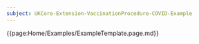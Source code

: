 ```yaml
---
subject: UKCore-Extension-VaccinationProcedure-COVID-Example
---
```

{{page:Home/Examples/ExampleTemplate.page.md}}